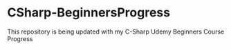 # CSharp-BeginnersProgress
This repository is being updated with my C-Sharp Udemy Beginners Course Progress
